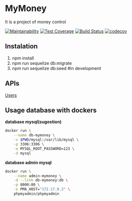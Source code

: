 # MyMoney

It is a project of money control

[![Maintainability](https://api.codeclimate.com/v1/badges/a4125a26d0c9b7019652/maintainability)](https://codeclimate.com/github/davidcostadev/mymoney/maintainability)
[![Test Coverage](https://api.codeclimate.com/v1/badges/a4125a26d0c9b7019652/test_coverage)](https://codeclimate.com/github/davidcostadev/mymoney/test_coverage)
[![Build Status](https://travis-ci.org/davidcostadev/mymoney.svg?branch=master)](https://travis-ci.org/davidcostadev/mymoney)
[![codecov](https://codecov.io/gh/davidcostadev/mymoney/branch/master/graph/badge.svg)](https://codecov.io/gh/davidcostadev/mymoney)

## Instalation

1. npm install
2. npm run sequelize db:migrate
3. npm run sequelize db:seed #in development

## APIs 

[Users](docs/users.md)

## Usage database with dockers 


**database mysql(sugestion)**

```bash
docker run \
    --name db-mymoney \
    -v $PWD/mysql:/var/lib/mysql \
    -p 3306:3306 \
    -e MYSQL_ROOT_PASSWORD=123 \
    -d mysql
```

**database admin mysql**

```bash
docker run \
    --name admin-mymoney \
    -d --link db-mymoney:db \
    -p 8000:80 \
    -e PMA_HOST="172.17.0.2" \
    phpmyadmin/phpmyadmin
```
